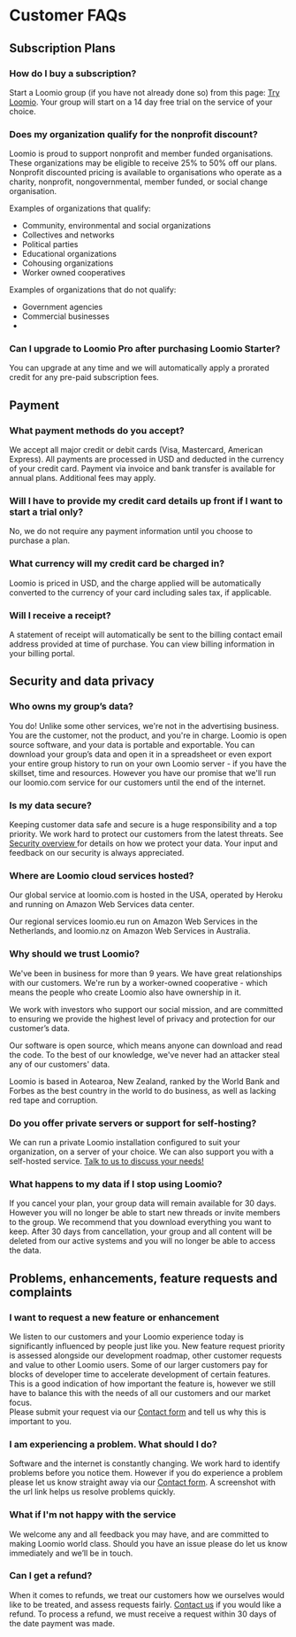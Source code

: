 # Customer FAQs

## Subscription Plans
### How do I buy a subscription?
Start a Loomio group (if you have not already done so) from this page: [Try Loomio](https://www.loomio.com/try). Your group will start on a 14 day free trial on the service of your choice.

### Does my organization qualify for the nonprofit discount?
Loomio is proud to support nonprofit and member funded organisations. These organizations may be eligible to receive 25% to 50% off our plans.
Nonprofit discounted pricing is available to organisations who operate as a charity, nonprofit, nongovernmental, member funded, or social change organisation.

Examples of organizations that qualify:
- Community, environmental and social organizations
- Collectives and networks
- Political parties
- Educational organizations
- Cohousing organizations
- Worker owned cooperatives

Examples of organizations that do not qualify:
- Government agencies
- Commercial businesses
- 
### Can I upgrade to Loomio Pro after purchasing Loomio Starter?
You can upgrade at any time and we will automatically apply a prorated credit for any pre-paid subscription fees.

## Payment
### What payment methods do you accept?
We accept all major credit or debit cards (Visa, Mastercard, American Express). All payments are processed in USD and deducted in the currency of your credit card.
Payment via invoice and bank transfer is available for annual plans. Additional fees may apply.

### Will I have to provide my credit card details up front if I want to start a trial only?
No, we do not require any payment information until you choose to purchase a plan.

### What currency will my credit card be charged in?
Loomio is priced in USD, and the charge applied will be automatically converted to the currency of your card including sales tax, if applicable.

### Will I receive a receipt?
A statement of receipt will automatically be sent to the billing contact email address provided at time of purchase.  You can view billing information in your billing portal.

## Security and data privacy
### Who owns my group’s data?
You do! Unlike some other services, we're not in the advertising business. You are the customer, not the product, and you're in charge. Loomio is open source software, and your data is portable and exportable. You can download your group’s data and open it in a spreadsheet or even export your entire group history to run on your own Loomio server - if you have the skillset, time and resources. 
However you have our promise that we'll run our loomio.com service for our customers until the end of the internet.

### Is my data secure?
Keeping customer data safe and secure is a huge responsibility and a top priority. We work hard to protect our customers from the latest threats. See [Security overview ](https://help.loomio.com/en/policy/security) for details on how we protect your data. Your input and feedback on our security is always appreciated.

### Where are Loomio cloud services hosted?
Our global service at loomio.com is hosted in the USA, operated by Heroku and running on Amazon Web Services data center.

Our regional services loomio.eu run on Amazon Web Services in the Netherlands, and loomio.nz on Amazon Web Services in Australia.

### Why should we trust Loomio?
We've been in business for more than 9 years. We have great relationships with our customers. We're run by a worker-owned cooperative - which means the people who create Loomio also have ownership in it. 

We work with investors who support our social mission, and are committed to ensuring we provide the highest level of privacy and protection for our customer’s data. 

Our software is open source, which means anyone can download and read the code. To the best of our knowledge, we've never had an attacker steal any of our customers' data.

Loomio is based in Aotearoa, New Zealand, ranked by the World Bank and Forbes as the best country in the world to do business, as well as lacking red tape and corruption.

### Do you offer private servers or support for self-hosting?
We can run a private Loomio installation configured to suit your organization, on a server of your choice.  We can also support you with a self-hosted service.  [Talk to us to discuss your needs!](https://www.loomio.com/contact)

### What happens to my data if I stop using Loomio?
If you cancel your plan, your group data will remain available for 30 days. However you will no longer be able to start new threads or invite members to the group.
We recommend that you download everything you want to keep. 
After 30 days from cancellation, your group and all content will be deleted from our active systems and you will no longer be able to access the data.

## Problems, enhancements, feature requests and complaints

### I want to request a new feature or enhancement
We listen to our customers and your Loomio experience today is significantly influenced by people just like you.  New feature request priority is assessed alongside our development roadmap, other customer requests and value to other Loomio users.  Some of our larger customers pay for blocks of developer time to accelerate development of certain features.  This is a good indication of how important the feature is, however we still have to balance this with the needs of all our customers and our market focus.  
Please submit your request via our [Contact form](https://www.loomio.com/contact) and tell us why this is important to you.

### I am experiencing a problem. What should I do?
Software and the internet is constantly changing. We work hard to identify problems before you notice them. However if you do experience a problem please let us know straight away via our [Contact form](https://www.loomio.com/contact).  A screenshot with the url link helps us resolve problems quickly.

### What if I'm not happy with the service
We welcome any and all feedback you may have, and are committed to making Loomio world class. Should you have an issue please do let us know immediately and we’ll be in touch.

### Can I get a refund?
When it comes to refunds, we treat our customers how we ourselves would like to be treated, and assess requests fairly.
[Contact us](https://www.loomio.com/contact) if you would like a refund.
To process a refund, we must receive a request within 30 days of the date payment was made. 


